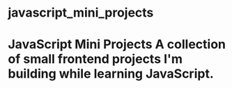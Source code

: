 # javascript_mini_projects
# JavaScript Mini Projects  A collection of small frontend projects I'm building while learning JavaScript.  

